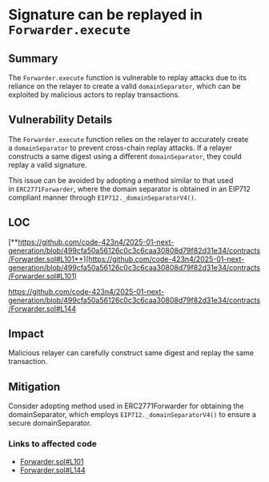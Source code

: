 # Signature can be replayed in `Forwarder.execute`

## **Summary**

The `Forwarder.execute` function is vulnerable to replay attacks due to its reliance on the relayer to create a valid `domainSeparator`, which can be exploited by malicious actors to replay transactions.

## **Vulnerability Details**

The `Forwarder.execute` function relies on the relayer to accurately create a `domainSeparator` to prevent cross-chain replay attacks. If a relayer constructs a same digest using a different `domainSeparator`, they could replay a valid signature.

This issue can be avoided by adopting a method similar to that used in `ERC2771Forwarder`, where the domain separator is obtained in an EIP712 compliant manner through `EIP712._domainSeparatorV4()`.

## **LOC**

[**https://github.com/code-423n4/2025-01-next-generation/blob/499cfa50a56126c0c3c6caa30808d79f82d31e34/contracts/Forwarder.sol#L101**](https://github.com/code-423n4/2025-01-next-generation/blob/499cfa50a56126c0c3c6caa30808d79f82d31e34/contracts/Forwarder.sol#L101)

https://github.com/code-423n4/2025-01-next-generation/blob/499cfa50a56126c0c3c6caa30808d79f82d31e34/contracts/Forwarder.sol#L144

## **Impact**

Malicious relayer can carefully construct same digest and replay the same transaction.

## **Mitigation**

Consider adopting method used in ERC2771Forwarder for obtaining the domainSeparator, which employs `EIP712._domainSeparatorV4()` to ensure a secure domainSeparator.

### **Links to affected code**

- [Forwarder.sol#L101](https://github.com/code-423n4/2025-01-next-generation/blob/499cfa50a56126c0c3c6caa30808d79f82d31e34/contracts/Forwarder.sol#L101)
- [Forwarder.sol#L144](https://github.com/code-423n4/2025-01-next-generation/blob/499cfa50a56126c0c3c6caa30808d79f82d31e34/contracts/Forwarder.sol#L144)